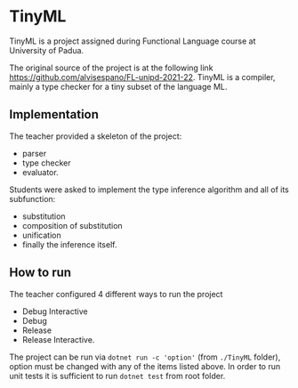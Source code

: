 # TinyML

TinyML is a project assigned during Functional Language course at University of Padua.

The original source of the project is at the following link <https://github.com/alvisespano/FL-unipd-2021-22>. 
TinyML is a compiler, mainly a type checker for a tiny subset of the language ML.

## Implementation

The teacher provided a skeleton of the project:

 - parser
 - type checker
 - evaluator.

 Students were asked to implement the type inference algorithm and all of its subfunction:
 
  - substitution
  - composition of substitution
  - unification
  - finally the inference itself.

## How to run

The teacher configured 4 different ways to run the project

 - Debug Interactive
 - Debug
 - Release
 - Release Interactive.

The project can be run via `dotnet run -c 'option'` (from `./TinyML` folder), option must be changed with any of the items listed above.
In order to run unit tests it is sufficient to run `dotnet test` from root folder.
